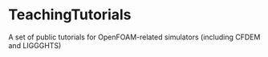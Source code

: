 # TeachingTutorials
A set of public tutorials for OpenFOAM-related simulators (including CFDEM and LIGGGHTS)
